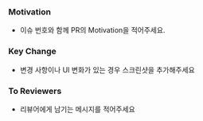 ### Motivation
- 이슈 번호와 함께 PR의 Motivation을 적어주세요. 

### Key Change
- 변경 사항이나 UI 변화가 있는 경우 스크린샷을 추가해주세요

### To Reviewers
- 리뷰어에게 남기는 메시지를 적어주세요
